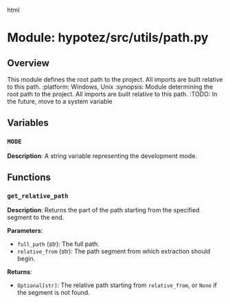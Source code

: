 html
<h1>Module: hypotez/src/utils/path.py</h1>

<h2>Overview</h2>
<p>This module defines the root path to the project. All imports are built relative to this path.
    :platform: Windows, Unix
    :synopsis: Module determining the root path to the project. All imports are built relative to this path.
    :TODO: In the future, move to a system variable</p>

<h2>Variables</h2>

<h3><code>MODE</code></h3>

<p><strong>Description</strong>: A string variable representing the development mode.</p>


<h2>Functions</h2>

<h3><code>get_relative_path</code></h3>

<p><strong>Description</strong>: Returns the part of the path starting from the specified segment to the end.</p>

<p><strong>Parameters</strong>:</p>
<ul>
  <li><code>full_path</code> (str): The full path.</li>
  <li><code>relative_from</code> (str): The path segment from which extraction should begin.</li>
</ul>

<p><strong>Returns</strong>:</p>
<ul>
  <li><code>Optional[str]</code>: The relative path starting from <code>relative_from</code>, or <code>None</code> if the segment is not found.</li>
</ul>